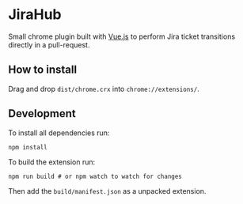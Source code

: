 # JiraHub
Small chrome plugin built with [Vue.js](https://vuejs.org/) to perform Jira ticket transitions directly in a pull-request.

## How to install

Drag and drop `dist/chrome.crx` into `chrome://extensions/`.

## Development

To install all dependencies run:

    npm install

To build the extension run:

    npm run build # or npm watch to watch for changes

Then add the `build/manifest.json` as a unpacked extension.


